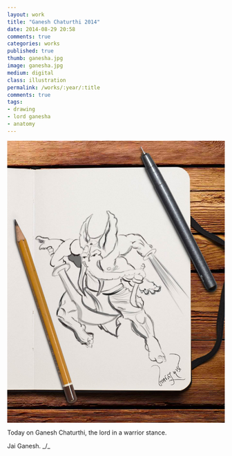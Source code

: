 ```yaml
---
layout: work
title: "Ganesh Chaturthi 2014"
date: 2014-08-29 20:58
comments: true
categories: works
published: true
thumb: ganesha.jpg
image: ganesha.jpg
medium: digital
class: illustration
permalink: /works/:year/:title
comments: true
tags:
- drawing
- lord ganesha
- anatomy
---
```

<img src="/images/works/ganesha.jpg" align="middle"/>

Today on Ganesh Chaturthi, the lord in a warrior stance.

Jai Ganesh. _/\_